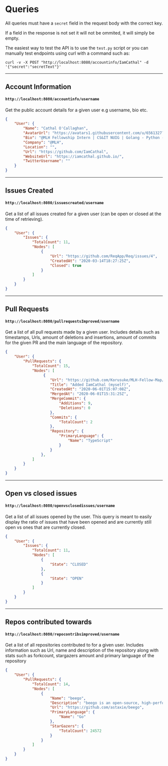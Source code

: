 # Queries

All queries must have a `secret` field in the request body with the correct key. 

If a field in the response is not set it will not be ommited, it will simply be empty.

The easiest way to test the API is to use the `test.py` script or you can manually test endpoints using curl with a command such as:
```
curl -v -X POST "http://localhost:8080/accountinfo/IamCathal" -d '{"secret":"secretText"}'
```


___
## Account Information
#### `http://localhost:8080/accountinfo/username`
Get the public account details for a given user e.g username, bio etc.

```json
{
    "User": {
        "Name": "Cathal O'Callaghan",
        "AvatarUrl": "https://avatars1.githubusercontent.com/u/6561327?u=3746478b26e66ebe22eba9ba20097b477c455cc3&v=4",
        "Bio": "@MLH Fellowship Intern | CS&IT NUIG | Golang - Python - Javascript",
        "Company": "@MLH",
        "Location": "",
        "Url": "https://github.com/IamCathal",
        "WebsiteUrl": "https://iamcathal.github.io/",
        "TwitterUsername": ""
    }
}
```
___
## Issues Created
#### `http://localhost:8080/issuescreated/username`

Get a list of all issues created for a given user (can be open or closed at the time of retrieving).

```json
{
    "User": {
        "Issues": {
            "TotalCount": 11,
            "Nodes": [
                {
                    "Url": "https://github.com/ReqApp/Req/issues/4",
                    "CreatedAt": "2020-03-14T18:27:25Z",
                    "Closed": true
                }
            ]
        }
    }
}
```

___
## Pull Requests
#### `http://localhost:8080/pullrequestsImproved/username`

Get a list of all pull requests made by a given user. Includes details such as timestamps, Urls, amount of deletions and insertions, amount of commits for the given PR and the main language of the repository.

```json
{
    "User": {
        "PullRequests": {
            "TotalCount": 15,
            "Nodes": [
                 {
                    "Url": "https://github.com/Korusuke/MLH-Fellow-Map/pull/6",
                    "Title": "Added IamCathal (myself)",
                    "CreatedAt": "2020-06-01T15:07:08Z",
                    "MergedAt": "2020-06-01T15:31:25Z",
                    "MergeCommit": {
                        "Additions": 9,
                        "Deletions": 0
                    },
                    "Commits": {
                        "TotalCount": 2
                    },
                    "Repository": {
                        "PrimaryLanguage": {
                            "Name": "TypeScript"
                        }
                    }
                },
            ]
        }
    }
}
```

___
## Open vs closed issues
#### `http://localhost:8080/openvsclosedissues/username`

Get a list of all issues opened by the user. This query is meant to easily display the ratio of issues that have been opened and are currently still open vs ones that are currently closed.

```json
{
    "User": {
        "Issues": {
            "TotalCount": 11,
            "Nodes": [
                {
                    "State": "CLOSED"
                },
                {
                    "State": "OPEN"
                }
            ]
        }
    }
}
```

___
## Repos contributed towards
#### `http://localhost:8080/repocontribsimproved/username`

Get a list of all repositories contributed to for a given user. Includes information such as Url, name and description of the repository along with stats such as forkcount, stargazers amount and primary language of the repository

```json
{
    "User": {
        "PullRequests": {
            "TotalCount": 14,
            "Nodes": [
                {
                    "Name": "beego",
                    "Description": "beego is an open-source, high-performance web framework for the Go programming language.",
                    "Url": "https://github.com/astaxie/beego",
                    "PrimaryLanguage": {
                        "Name": "Go"
                    },
                    "StarGazers": {
                        "TotalCount": 24572
                    }
                }
            ]
        }
    }
}
```
